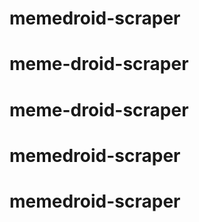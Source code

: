 # memedroid-scraper
# meme-droid-scraper
# meme-droid-scraper
# memedroid-scraper
# memedroid-scraper
